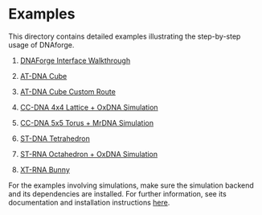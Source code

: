  # Examples

This directory contains detailed examples illustrating the step-by-step usage of DNAforge. 

1. [DNAForge Interface Walkthrough](https://github.com/dnaforge/dnaforge/tree/main/docs/examples/_interface_walkthrough)

2. [AT-DNA Cube](https://github.com/dnaforge/dnaforge/tree/main/docs/examples/a-trail_cube)
3. [AT-DNA Cube Custom Route](https://github.com/dnaforge/dnaforge/tree/main/docs/examples/a-trail_cube_custom_route)
4. [CC-DNA 4x4 Lattice + OxDNA Simulation](https://github.com/dnaforge/dnaforge/tree/main/docs/examples/cycle_cover_4x4-lattice_simulation)
5. [CC-DNA 5x5 Torus + MrDNA Simulation](https://github.com/dnaforge/dnaforge/tree/main/docs/examples/cycle-cover_5x5-torus_mrdna_simulation)
6. [ST-DNA Tetrahedron](https://github.com/dnaforge/dnaforge/tree/main/docs/examples/st-dna_tetrahedron)
7. [ST-RNA Octahedron + OxDNA Simulation](https://github.com/dnaforge/dnaforge/tree/main/docs/examples/st-rna_octahedron_simulation)
8. [XT-RNA Bunny](https://github.com/dnaforge/dnaforge/tree/main/docs/examples/xt-rna_bunny)

For the examples involving simulations, make sure the simulation backend and its dependencies are installed. For further information, see its documentation and installation instructions [here](https://github.com/dnaforge/dnaforge-backend).
